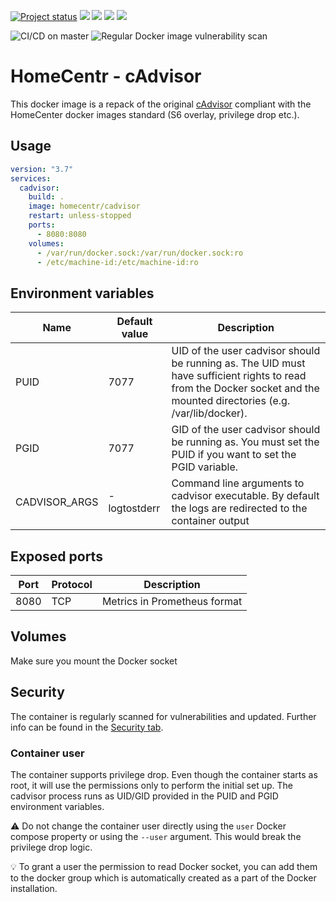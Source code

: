 [![Project status](https://badgen.net/badge/project%20status/stable%20%26%20actively%20maintaned?color=green)](https://github.com/homecentr/docker-cadvisor/graphs/commit-activity) [![](https://badgen.net/github/label-issues/homecentr/docker-cadvisor/bug?label=open%20bugs&color=green)](https://github.com/homecentr/docker-cadvisor/labels/bug) [![](https://badgen.net/github/release/homecentr/docker-cadvisor)](https://hub.docker.com/repository/docker/homecentr/cadvisor)
[![](https://badgen.net/docker/pulls/homecentr/cadvisor)](https://hub.docker.com/repository/docker/homecentr/cadvisor) 
[![](https://badgen.net/docker/size/homecentr/cadvisor)](https://hub.docker.com/repository/docker/homecentr/cadvisor)

![CI/CD on master](https://github.com/homecentr/docker-cadvisor/workflows/CI/CD%20on%20master/badge.svg)
![Regular Docker image vulnerability scan](https://github.com/homecentr/docker-cadvisor/workflows/Regular%20Docker%20image%20vulnerability%20scan/badge.svg)



# HomeCentr - cAdvisor
This docker image is a repack of the original [cAdvisor](https://github.com/google/cadvisor) compliant with the HomeCenter docker images standard (S6 overlay, privilege drop etc.).

## Usage

```yml
version: "3.7"
services:
  cadvisor:
    build: .
    image: homecentr/cadvisor
    restart: unless-stopped
    ports:
      - 8080:8080
    volumes:
      - /var/run/docker.sock:/var/run/docker.sock:ro
      - /etc/machine-id:/etc/machine-id:ro
```

## Environment variables

| Name | Default value | Description |
|------|---------------|-------------|
| PUID | 7077 | UID of the user cadvisor should be running as. The UID must have sufficient rights to read from the Docker socket and the mounted directories (e.g. /var/lib/docker). |
| PGID | 7077 | GID of the user cadvisor should be running as. You must set the PUID if you want to set the PGID variable. |
| CADVISOR_ARGS | -logtostderr | Command line arguments to cadvisor executable. By default the logs are redirected to the container output |

## Exposed ports

| Port | Protocol | Description |
|------|------|-------------|
| 8080 | TCP | Metrics in Prometheus format |

## Volumes

Make sure you mount the Docker socket

## Security
The container is regularly scanned for vulnerabilities and updated. Further info can be found in the [Security tab](https://github.com/homecentr/docker-cadvisor/security).

### Container user
The container supports privilege drop. Even though the container starts as root, it will use the permissions only to perform the initial set up. The cadvisor process runs as UID/GID provided in the PUID and PGID environment variables.

:warning: Do not change the container user directly using the `user` Docker compose property or using the `--user` argument. This would break the privilege drop logic.

:bulb: To grant a user the permission to read Docker socket, you can add them to the docker group which is automatically created as a part of the Docker installation.